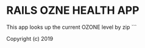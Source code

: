 # RAILS OZNE HEALTH APP

This app looks up the current OZONE level by zip ```

Copyright (c) 2019

```
